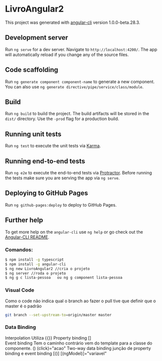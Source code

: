 # LivroAngular2

This project was generated with [angular-cli](https://github.com/angular/angular-cli) version 1.0.0-beta.28.3.

## Development server
Run `ng serve` for a dev server. Navigate to `http://localhost:4200/`. The app will automatically reload if you change any of the source files.

## Code scaffolding

Run `ng generate component component-name` to generate a new component. You can also use `ng generate directive/pipe/service/class/module`.

## Build

Run `ng build` to build the project. The build artifacts will be stored in the `dist/` directory. Use the `-prod` flag for a production build.

## Running unit tests

Run `ng test` to execute the unit tests via [Karma](https://karma-runner.github.io).

## Running end-to-end tests

Run `ng e2e` to execute the end-to-end tests via [Protractor](http://www.protractortest.org/).
Before running the tests make sure you are serving the app via `ng serve`.

## Deploying to GitHub Pages

Run `ng github-pages:deploy` to deploy to GitHub Pages.

## Further help

To get more help on the `angular-cli` use `ng help` or go check out the [Angular-CLI README](https://github.com/angular/angular-cli/blob/master/README.md).


### Comandos:

```bash
$ npm install -g typescript
$ npm install -g angular-cli
$ ng new LivroAngular2 //cria o projeto
$ ng server //roda o projeto
$ ng g c lista-pessoa   ou ng g component lista-pessoa

```


### Visual Code

Como o code não indica qual o branch ao fazer o pull tive que definir que o master é o padrão

```bash
git branch --set-upstream-to=origin/master master
```


### Data Binding

Interpolation
    Utiliza {{}}
Property binding
      []  
Event binding
    Tem o caminho contrário vem do template para a classe do componente.
    () (click)="acao"
Two-way data binding
    junção de property binding e event binding
    [()]      [(ngModel)]="variavel"

